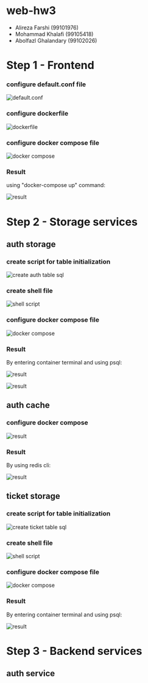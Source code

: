 # web-hw3

- Alireza Farshi (99101976)
- Mohammad Khalafi (99105418)
- Abolfazl Ghalandary (99102026)

# Step 1 - Frontend

### configure default.conf file

![default.conf](img/default_conf.jpg)

### configure dockerfile

![dockerfile](img/dockerfile.jpg)

### configure docker compose file

![docker compose](img/docker-compose.jpg)

### Result
using "docker-compose up" command:

![result](img/section1-result.jpg)

# Step 2 - Storage services

## auth storage
### create script for table initialization

![create auth table sql](img/create-auth-tables.jpg)

### create shell file

![shell script](img/shell.jpg)

### configure docker compose file

![docker compose](img/docker-compose2.jpg)

### Result
By entering container terminal and using psql:

![result](img/unauthorized_tokens.jpg)

![result](img/user_accounts.jpg)

## auth cache

### configure docker compose

![result](img/redis-docker-compose.jpg)

### Result
By using redis cli:

![result](img/redis-test.jpg)

## ticket storage

### create script for table initialization

![create ticket table sql](img/ticket-sql.jpg)

### create shell file

![shell script](img/ticket-shell.jpg)

### configure docker compose file

![docker compose](img/docker-compose3.jpg)

### Result
By entering container terminal and using psql:

![result](img/ticket-storage-result.jpg)

# Step 3 - Backend services
## auth service
